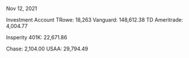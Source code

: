Nov 12, 2021

Investment Account
TRowe: 18,263
Vanguard: 148,612.38
TD Ameritrade: 4,004.77

Insperity 401K: 22,671.86

Chase: 2,104.00
USAA: 29,794.49